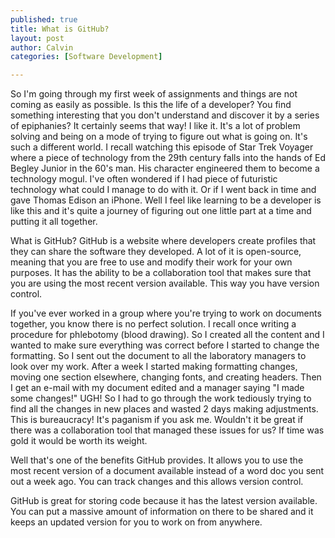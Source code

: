 ```yaml
--- 
published: true
title: What is GitHub?
layout: post
author: Calvin
categories: [Software Development]

---
```

So I'm going through my first week of assignments and things are not coming as easily as possible. Is this the life of a developer? You find something interesting that you don't understand and discover it by a series of epiphanies? It certainly seems that way! I like it. It's a lot of problem solving and being on a mode of trying to figure out what is going on. It's such a different world. I recall watching this episode of Star Trek Voyager where a piece of technology from the 29th century falls into the hands of Ed Begley Junior in the 60's man. His character engineered them to become a technology mogul. I've often wondered if I had piece of futuristic technology what could I manage to do with it. Or if I went back in time and gave Thomas Edison an iPhone. Well I feel like learning to be a developer is like this and it's quite a journey of figuring out one little part at a time and putting it all together.

What is GitHub? GitHub is a website where developers create profiles that they can share the software they developed. A lot of it is open-source, meaning that you are free to use and modify their work for your own purposes. It has the ability to be a collaboration tool that makes sure that you are using the most recent version available. This way you have version control.

If you've ever worked in a group where you're trying to work on documents together, you know there is no perfect solution. I recall once writing a procedure for phlebotomy (blood drawing). So I created all the content and I wanted to make sure everything was correct before I started to change the formatting. So I sent out the document to all the laboratory managers to look over my work. After a week I started making formatting changes, moving one section elsewhere, changing fonts, and creating headers. Then I get an e-mail with my document edited and a manager saying "I made some changes!" UGH! So I had to go through the work tediously trying to find all the changes in new places and wasted 2 days making adjustments. This is bureaucracy! It's paganism if you ask me. Wouldn't it be great if there was a collaboration tool that managed these issues for us? If time was gold it would be worth its weight.

Well that's one of the benefits GitHub provides. It allows you to use the most recent version of a document available instead of a word doc you sent out a week ago. You can track changes and this allows version control.

GitHub is great for storing code because it has the latest version available. You can put a massive amount of information on there to be shared and it keeps an updated version for you to work on from anywhere.
